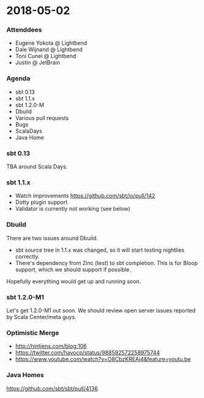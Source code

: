 # 2018-05-02

### Attenddees

- Eugene Yokota @ Lightbend
- Dale Wijnand @ Lightbend
- Toni Cunei @ Lightbend
- Justin @ JetBrain

### Agenda

- sbt 0.13
- sbt 1.1.x
- sbt 1.2.0-M
- Dbuild
- Various pull requests
- Bugs
- ScalaDays
- Java Home

### sbt 0.13

TBA around Scala Days.

### sbt 1.1.x

- Watch improvements https://github.com/sbt/io/pull/142
- Dotty plugin support
- Validator is currently not working (see below)

### Dbuild

There are two issues around Dbuild.

- sbt source tree in 1.1.x was changed, so it will start testing nightlies correctly.
- There's dependency from Zinc (test) to sbt completion. This is for Bloop support, which we should support if possible.

Hopefully everything would get up and running soon.

### sbt 1.2.0-M1

Let's get 1.2.0-M1 out soon.
We should review open server issues reported by Scala Center/meta guys.

### Optimistic Merge

- http://hintjens.com/blog:106
- https://twitter.com/havocp/status/988592572258975744
- https://www.youtube.com/watch?v=O8CbzKREAj4&feature=youtu.be

### Java Homes

https://github.com/sbt/sbt/pull/4136


